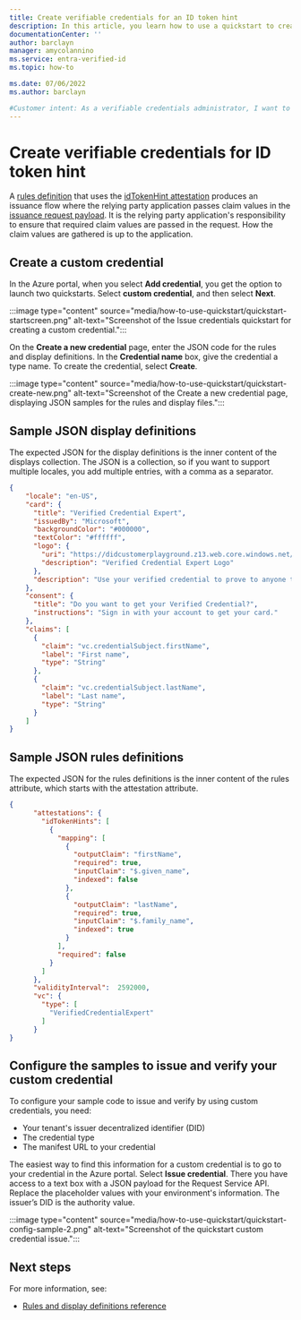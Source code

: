 ```yaml
---
title: Create verifiable credentials for an ID token hint
description: In this article, you learn how to use a quickstart to create a custom verifiable credential for an ID token hint.
documentationCenter: ''
author: barclayn
manager: amycolannino
ms.service: entra-verified-id
ms.topic: how-to

ms.date: 07/06/2022
ms.author: barclayn

#Customer intent: As a verifiable credentials administrator, I want to create a verifiable credential for the ID token hint scenario. 
---
```


# Create verifiable credentials for ID token hint

A [rules definition](rules-and-display-definitions-model.md#rulesmodel-type) that uses the [idTokenHint attestation](rules-and-display-definitions-model.md#idtokenhintattestation-type) produces an issuance flow where the relying party application passes claim values in the [issuance request payload](issuance-request-api.md#issuance-request-payload). It is the relying party application's responsibility to ensure that required claim values are passed in the request. How the claim values are gathered is up to the application. 

## Create a custom credential

In the Azure portal, when you select **Add credential**, you get the option to launch two quickstarts. Select **custom credential**, and then select **Next**. 

:::image type="content" source="media/how-to-use-quickstart/quickstart-startscreen.png" alt-text="Screenshot of the Issue credentials quickstart for creating a custom credential.":::

On the **Create a new credential** page, enter the JSON code for the rules and display definitions. In the **Credential name** box, give the credential a type name. To create the credential, select **Create**.

:::image type="content" source="media/how-to-use-quickstart/quickstart-create-new.png" alt-text="Screenshot of the Create a new credential page, displaying JSON samples for the rules and display files.":::

## Sample JSON display definitions

The expected JSON for the display definitions is the inner content of the displays collection. The JSON is a collection, so if you want to support multiple locales, you add multiple entries, with a comma as a separator.

```json
{
    "locale": "en-US",
    "card": {
      "title": "Verified Credential Expert",
      "issuedBy": "Microsoft",
      "backgroundColor": "#000000",
      "textColor": "#ffffff",
      "logo": {
        "uri": "https://didcustomerplayground.z13.web.core.windows.net/VerifiedCredentialExpert_icon.png",
        "description": "Verified Credential Expert Logo"
      },
      "description": "Use your verified credential to prove to anyone that you know all about verifiable credentials."
    },
    "consent": {
      "title": "Do you want to get your Verified Credential?",
      "instructions": "Sign in with your account to get your card."
    },
    "claims": [
      {
        "claim": "vc.credentialSubject.firstName",
        "label": "First name",
        "type": "String"
      },
      {
        "claim": "vc.credentialSubject.lastName",
        "label": "Last name",
        "type": "String"
      }
    ]
}
```

## Sample JSON rules definitions

The expected JSON for the rules definitions is the inner content of the rules attribute, which starts with the attestation attribute.

```json
{
      "attestations": {
        "idTokenHints": [
          {
            "mapping": [
              {
                "outputClaim": "firstName",
                "required": true,
                "inputClaim": "$.given_name",
                "indexed": false
              },
              {
                "outputClaim": "lastName",
                "required": true,
                "inputClaim": "$.family_name",
                "indexed": true
              }
            ],
            "required": false
          }
        ]
      },
      "validityInterval":  2592000,
      "vc": {
        "type": [
          "VerifiedCredentialExpert"
        ]
      }
}
```


## Configure the samples to issue and verify your custom credential

To configure your sample code to issue and verify by using custom credentials, you need:

- Your tenant's issuer decentralized identifier (DID)
- The credential type
- The manifest URL to your credential 

The easiest way to find this information for a custom credential is to go to your credential in the Azure portal. Select **Issue credential**. There you have access to a text box with a JSON payload for the Request Service API. Replace the placeholder values with your environment's information. The issuer’s DID is the authority value.

:::image type="content" source="media/how-to-use-quickstart/quickstart-config-sample-2.png" alt-text="Screenshot of the quickstart custom credential issue.":::

## Next steps

For more information, see:
- [Rules and display definitions reference](rules-and-display-definitions-model.md)